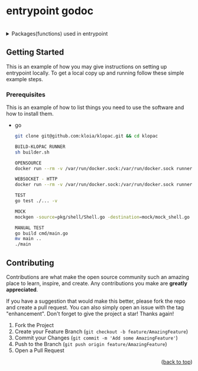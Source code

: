 # entrypoint godoc


<!-- PROJECT LOGO -->
<br />



<!-- TABLE OF CONTENTS -->
<details>
  <summary>Packages(functions) used in entrypoint</summary>
  <ol>
    <li>
      <a href="/pkg/command/Command.go">Command</a>
    </li>
    <li>
      <a href="/pkg/flag/Flag.go">Flag</a>
    </li>
    <li><a href="/pkg/flow/Flow.go">Flow</a></li>
    <li><a href="/pkg/helper/Helper.go">Helper</a></li>
    <li><a href="/pkg/klopac/Klopac.go">Klopac</a></li>
    <li><a href="/pkg/option/Options.go">Options</a></li>
    <li><a href="/pkg/shell/Shell.go">Shell</a></li>
    <li><a href="/pkg/websocket/WebSocket.go">Websocket</a></li>
  </ol>
</details>


## Getting Started

This is an example of how you may give instructions on setting up entrypoint locally.
To get a local copy up and running follow these simple example steps.

### Prerequisites

This is an example of how to list things you need to use the software and how to install them.
* go
  ```sh
  git clone git@github.com:kloia/klopac.git && cd klopac

  BUILD-KLOPAC RUNNER
  sh builder.sh

  OPENSOURCE
  docker run --rm -v /var/run/docker.sock:/var/run/docker.sock runner --provision --validate

  WEBSOCKET - HTTP
  docker run --rm -v /var/run/docker.sock:/var/run/docker.sock runner --websocket --uri localhost:80

  TEST
  go test ./... -v

  MOCK
  mockgen -source=pkg/shell/Shell.go -destination=mock/mock_shell.go -package=mock

  MANUAL TEST
  go build cmd/main.go
  mv main ..
  ./main

    ```
<!-- CONTRIBUTING -->
## Contributing

Contributions are what make the open source community such an amazing place to learn, inspire, and create. Any contributions you make are **greatly appreciated**.

If you have a suggestion that would make this better, please fork the repo and create a pull request. You can also simply open an issue with the tag "enhancement".
Don't forget to give the project a star! Thanks again!

1. Fork the Project
2. Create your Feature Branch (`git checkout -b feature/AmazingFeature`)
3. Commit your Changes (`git commit -m 'Add some AmazingFeature'`)
4. Push to the Branch (`git push origin feature/AmazingFeature`)
5. Open a Pull Request

<p align="right">(<a href="#top">back to top</a>)</p>
